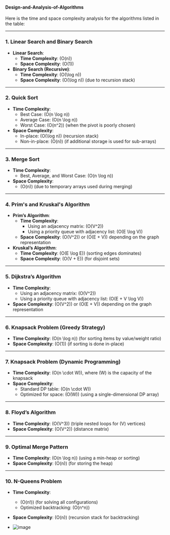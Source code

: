 #### Design-and-Analysis-of-Algorithms
Here is the time and space complexity analysis for the algorithms listed in the table:

---

### 1. **Linear Search and Binary Search**
- **Linear Search**:
  - **Time Complexity**: \(O(n)\)
  - **Space Complexity**: \(O(1)\)
- **Binary Search (Recursive)**:
  - **Time Complexity**: \(O(\log n)\)
  - **Space Complexity**: \(O(\log n)\) (due to recursion stack)

---

### 2. **Quick Sort**
- **Time Complexity**:
  - Best Case: \(O(n \log n)\)
  - Average Case: \(O(n \log n)\)
  - Worst Case: \(O(n^2)\) (when the pivot is poorly chosen)
- **Space Complexity**: 
  - In-place: \(O(\log n)\) (recursion stack)
  - Non-in-place: \(O(n)\) (if additional storage is used for sub-arrays)

---

### 3. **Merge Sort**
- **Time Complexity**:
  - Best, Average, and Worst Case: \(O(n \log n)\)
- **Space Complexity**:
  - \(O(n)\) (due to temporary arrays used during merging)

---

### 4. **Prim's and Kruskal's Algorithm**
- **Prim’s Algorithm**:
  - **Time Complexity**:
    - Using an adjacency matrix: \(O(V^2)\)
    - Using a priority queue with adjacency list: \(O(E \log V)\)
  - **Space Complexity**: \(O(V^2)\) or \(O(E + V)\) depending on the graph representation
- **Kruskal’s Algorithm**:
  - **Time Complexity**: \(O(E \log E)\) (sorting edges dominates)
  - **Space Complexity**: \(O(V + E)\) (for disjoint sets)

---

### 5. **Dijkstra’s Algorithm**
- **Time Complexity**:
  - Using an adjacency matrix: \(O(V^2)\)
  - Using a priority queue with adjacency list: \(O(E + V \log V)\)
- **Space Complexity**: \(O(V^2)\) or \(O(E + V)\) depending on the graph representation

---

### 6. **Knapsack Problem (Greedy Strategy)**
- **Time Complexity**: \(O(n \log n)\) (for sorting items by value/weight ratio)
- **Space Complexity**: \(O(1)\) (if sorting is done in-place)

---

### 7. **Knapsack Problem (Dynamic Programming)**
- **Time Complexity**: \(O(n \cdot W)\), where \(W\) is the capacity of the knapsack
- **Space Complexity**:
  - Standard DP table: \(O(n \cdot W)\)
  - Optimized for space: \(O(W)\) (using a single-dimensional DP array)

---

### 8. **Floyd’s Algorithm**
- **Time Complexity**: \(O(V^3)\) (triple nested loops for \(V\) vertices)
- **Space Complexity**: \(O(V^2)\) (distance matrix)

---

### 9. **Optimal Merge Pattern**
- **Time Complexity**: \(O(n \log n)\) (using a min-heap or sorting)
- **Space Complexity**: \(O(n)\) (for storing the heap)

---

### 10. **N-Queens Problem**
- **Time Complexity**:
  - \(O(n!)\) (for solving all configurations)
  - Optimized backtracking: \(O(n^n)\)
- **Space Complexity**: \(O(n)\) (recursion stack for backtracking)

- ![image](https://github.com/user-attachments/assets/dcd816a4-54d2-4900-9875-72cce5c05861)


